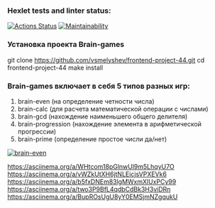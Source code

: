 ### Hexlet tests and linter status:
[![Actions Status](https://github.com/vsmelyshev/frontend-project-44/workflows/hexlet-check/badge.svg)](https://github.com/vsmelyshev/frontend-project-44/actions)
[![Maintainability](https://api.codeclimate.com/v1/badges/a872ba1880446e2bd1ca/maintainability)](https://codeclimate.com/github/vsmelyshev/frontend-project-44/maintainability)

### Установка проекта Brain-games 

git clone https://github.com/vsmelyshev/frontend-project-44.git
cd frontend-project-44
make install

### Brain-games включает в себя 5 типов разных игр: 
1.  brain-even (на определение четности числа)
2.  brain-calc (для расчета математической операции с числами)
3.  brain-gcd (нахождение наименьшего общего делителя)
4.  brain-progression (нахождение элемента в арифметической прогрессии)
5.  brain-prime (определение простое числи да/нет)

[![brain-even](https://asciinema.org/a/LToznHE68VM38AaWfSgn0t1B8.svg)](https://asciinema.org/a/LToznHE68VM38AaWfSgn0t1B8)


https://asciinema.org/a/WHtcom18pGlnwUl9m5LhqyU7O
https://asciinema.org/a/vWZkUtXH6jtNLEicjsVPXEVk6
https://asciinema.org/a/b5fxDNEm83lgMWxmXlUxPCy99
https://asciinema.org/a/two3P9BfL4qdbCdBk3H3viDRn
https://asciinema.org/a/BupROsUgU8yY0EMSjmNZgqukU